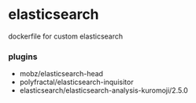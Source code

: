 # elasticsearch
dockerfile for custom elasticsearch

### plugins

* mobz/elasticsearch-head
* polyfractal/elasticsearch-inquisitor
* elasticsearch/elasticsearch-analysis-kuromoji/2.5.0
